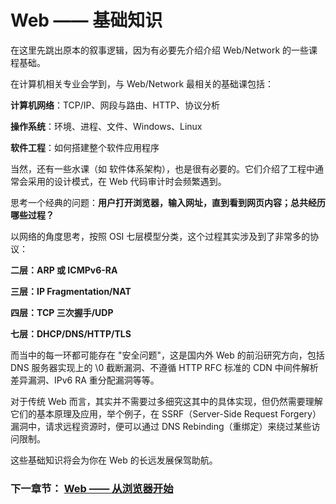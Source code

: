 # Web —— 基础知识

在这里先跳出原本的叙事逻辑，因为有必要先介绍介绍 Web/Network 的一些课程基础。

在计算机相关专业会学到，与 Web/Network 最相关的基础课包括：

**计算机网络**：TCP/IP、网段与路由、HTTP、协议分析

**操作系统**：环境、进程、文件、Windows、Linux

**软件工程**：如何搭建整个软件应用程序

当然，还有一些水课（如 软件体系架构），也是很有必要的。它们介绍了工程中通常会采用的设计模式，在 Web 代码审计时会频繁遇到。

思考一个经典的问题：**用户打开浏览器，输入网址，直到看到网页内容；总共经历哪些过程？**

以网络的角度思考，按照 OSI 七层模型分类，这个过程其实涉及到了非常多的协议：

**二层：ARP 或 ICMPv6-RA**

**三层：IP Fragmentation/NAT**

**四层：TCP 三次握手/UDP**

**七层：DHCP/DNS/HTTP/TLS**

而当中的每一环都可能存在 "安全问题"，这是国内外 Web 的前沿研究方向，包括 DNS 服务器实现上的 \0 截断漏洞、不遵循 HTTP RFC 标准的 CDN 中间件解析差异漏洞、IPv6 RA 重分配漏洞等等。

对于传统 Web 而言，其实并不需要过多细究这其中的具体实现，但仍然需要理解它们的基本原理及应用，举个例子，在 SSRF（Server-Side Request Forgery）漏洞中，请求远程资源时，便可以通过 DNS Rebinding（重绑定）来绕过某些访问限制。

这些基础知识将会为你在 Web 的长远发展保驾助航。

### 下一章节： [Web —— 从浏览器开始](./browser.md)